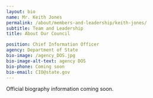 ```yaml
---
layout: bio
name: Mr. Keith Jones
permalink: /about/members-and-leadership/keith-jones/
subtitle: Team and Leadership
title: About Our Council

position: Chief Information Officer
agency: Department of State
bio-image: /agency_DOS.jpg
bio-image-alt-text: agency DOS
bio-phone: Coming soon
bio-email: CIO@state.gov
---
```


Official biography information coming soon.
